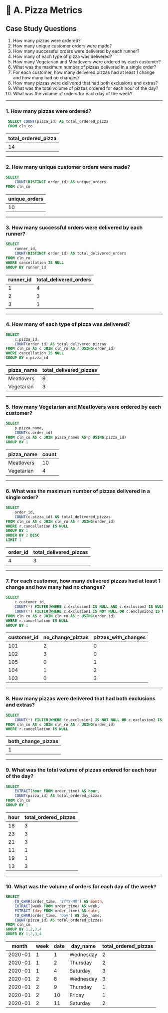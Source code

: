# :pizza: A. Pizza Metrics

## Case Study Questions

1. How many pizzas were ordered?
2. How many unique customer orders were made?
3. How many successful orders were delivered by each runner?
4. How many of each type of pizza was delivered?
5. How many Vegetarian and Meatlovers were ordered by each customer?
6. What was the maximum number of pizzas delivered in a single order?
7. For each customer, how many delivered pizzas had at least 1 change and how many had no changes?
8. How many pizzas were delivered that had both exclusions and extras?
9. What was the total volume of pizzas ordered for each hour of the day?
10. What was the volume of orders for each day of the week?
---
###  1. How many pizzas were ordered?
```SQL
 SELECT COUNT(pizza_id) AS total_ordered_pizza
 FROM cln_co
```
| total_ordered_pizza |
| ------------------- |
| 14                  |
---
###  2. How many unique customer orders were made?
```SQL
SELECT 
    COUNT(DISTINCT order_id) AS unique_orders
FROM cln_co
```
| unique_orders |
| ------------- |
| 10            |

---
###  3. How many successful orders were delivered by each runner?
```SQL
SELECT 
	runner_id,
	COUNT(DISTINCT order_id) AS total_delivered_orders
FROM cln_ro
WHERE cancellation IS NULL
GROUP BY runner_id
```
| runner_id | total_delivered_orders |
| --------- | ---------------------- |
| 1         | 4                      |
| 2         | 3                      |
| 3         | 1                      |

---
###  4. How many of each type of pizza was delivered?
```SQL
SELECT 
	c.pizza_id,
	COUNT(order_id) AS total_delivered_pizzas
FROM cln_co AS c JOIN cln_ro AS r USING(order_id)
WHERE cancellation IS NULL
GROUP BY c.pizza_id
```
| pizza_name | total_delivered_pizzas |
| ---------- | ----- |
| Meatlovers | 9     |
| Vegetarian | 3     |

---
###  5. How many Vegetarian and Meatlovers were ordered by each customer?
```SQL
SELECT 
    p.pizza_name,
    COUNT(c.order_id)
FROM cln_co AS c JOIN pizza_names AS p USING(pizza_id)
GROUP BY 1
```
| pizza_name | count |
| ---------- | ----- |
| Meatlovers | 10    |
| Vegetarian | 4     |

---
###  6. What was the maximum number of pizzas delivered in a single order?
```SQL
SELECT 
    order_id,
    COUNT(c.pizza_id) AS total_delivered_pizzas
FROM cln_co AS c JOIN cln_ro AS r USING(order_id)
WHERE r.cancellation IS NULL
GROUP BY 1
ORDER BY 2 DESC
LIMIT 1
```
| order_id | total_delivered_pizzas |
| -------- | ---------------------- |
| 4        | 3                      |

---
###  7. For each customer, how many delivered pizzas had at least 1 change and how many had no changes?
```SQL
SELECT 
    c.customer_id,
    COUNT(*) FILTER(WHERE c.exclusion1 IS NULL AND c.exclusion2 IS NULL AND c.extra1 IS NULL AND c.extra2 IS NULL) AS no_change_pizzas,
    COUNT(*) FILTER(WHERE c.exclusion1 IS NOT NULL OR c.exclusion2 IS NOT NULL OR c.extra1 IS NOT NULL OR c.extra2 IS NOT NULL) AS pizzas_with_changes
FROM cln_co AS c JOIN cln_ro AS r USING(order_id)
WHERE r.cancellation IS NULL
GROUP BY 1
```
| customer_id | no_change_pizzas | pizzas_with_changes |
| ----------- | ---------------- | ------------------- |
| 101         | 2                | 0                   |
| 102         | 3                | 0                   |
| 105         | 0                | 1                   |
| 104         | 1                | 2                   |
| 103         | 0                | 3                   |

---
###  8. How many pizzas were delivered that had both exclusions and extras?
```SQL
SELECT 
    COUNT(*) FILTER(WHERE (c.exclusion1 IS NOT NULL OR c.exclusion2 IS NOT NULL) AND (c.extra1 IS NOT NULL OR c.extra2 IS NOT NULL)) AS both_change_pizzas
FROM cln_co AS c JOIN cln_ro AS r USING(order_id)
WHERE r.cancellation IS NULL
```
| both_change_pizzas |
| ------------------ |
| 1                  |

---
###  9. What was the total volume of pizzas ordered for each hour of the day?
```SQL
SELECT 
    EXTRACT(hour FROM order_time) AS hour,
    COUNT(pizza_id) AS total_ordered_pizzas
FROM cln_co 
GROUP BY 1
```
| hour | total_ordered_pizzas |
| ---- | -------------------- |
| 18   | 3                    |
| 23   | 3                    |
| 21   | 3                    |
| 11   | 1                    |
| 19   | 1                    |
| 13   | 3                    |

---
###  10. What was the volume of orders for each day of the week?
```SQL
SELECT 
    TO_CHAR(order_time, 'YYYY-MM') AS month,
    EXTRACT(week FROM order_time) AS week,
    EXTRACT (day FROM order_time) AS date,
    TO_CHAR(order_time, 'Day') AS day_name,
    COUNT(pizza_id) AS total_ordered_pizzas
FROM cln_co
GROUP BY 1,2,3,4
ORDER BY 1,2,3,4
```
| month   | week | date | day_name  | total_ordered_pizzas |
| ------- | ---- | ---- | --------- | -------------------- |
| 2020-01 | 1    | 1    | Wednesday | 2                    |
| 2020-01 | 1    | 2    | Thursday  | 2                    |
| 2020-01 | 1    | 4    | Saturday  | 3                    |
| 2020-01 | 2    | 8    | Wednesday | 3                    |
| 2020-01 | 2    | 9    | Thursday  | 1                    |
| 2020-01 | 2    | 10   | Friday    | 1                    |
| 2020-01 | 2    | 11   | Saturday  | 2                    |

